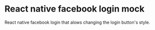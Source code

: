 React native facebook login mock
=========================

React native facebook login that alows changing the login button's style.